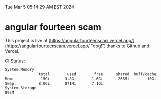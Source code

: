 Tue Mar  5 05:14:29 AM EST 2024

# angular fourteen scam


This project is live at [https://angularfourteenscam.vercel.app/](https://angularfourteenscam.vercel.app/ "dog!") thanks to Github and Vercel.

CI Status: 

```bash
System Memory
               total        used        free      shared  buff/cache   available
Mem:            15Gi       3.8Gi       1.6Gi       268Mi        10Gi        11Gi
Swap:          8.0Gi       871Mi       7.1Gi
System Storage
893M	.
```
